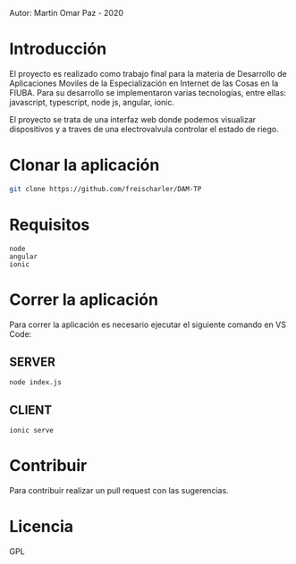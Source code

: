 Autor: Martin Omar Paz - 2020

# Introducción
El proyecto es realizado como trabajo final para la materia de Desarrollo de Aplicaciones Moviles de la Especialización en Internet de las Cosas en la FIUBA. Para su desarrollo se implementaron varias tecnologías, entre ellas: javascript, typescript, node js, angular, ionic.

El proyecto se trata de una interfaz web donde podemos visualizar dispositivos y a traves de una electrovalvula controlar el estado de riego.

# Clonar la aplicación
```sh
git clone https://github.com/freischarler/DAM-TP
```

# Requisitos
```
node
angular
ionic
```

# Correr la aplicación
Para correr la aplicación es necesario ejecutar el siguiente comando en VS Code:

## SERVER
```
node index.js
```
## CLIENT
```
ionic serve
```

# Contribuir
Para contribuir realizar un pull request con las sugerencias.
# Licencia
GPL
